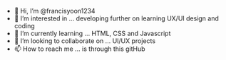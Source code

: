 - 👋 Hi, I’m @francisyoon1234
- 👀 I’m interested in ... developing further on learning UX/UI design and coding
- 🌱 I’m currently learning ... HTML, CSS and Javascript
- 💞️ I’m looking to collaborate on ... UI/UX projects
- 📫 How to reach me ... is through this gitHub

<!---
francisyoon1234/francisyoon1234 is a ✨ special ✨ repository because its `README.md` (this file) appears on your GitHub profile.
You can click the Preview link to take a look at your changes.
--->
